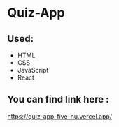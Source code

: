 # Quiz-App
## Used:
* HTML
* CSS
* JavaScript
* React
  
## You can find link here :
https://quiz-app-five-nu.vercel.app/
